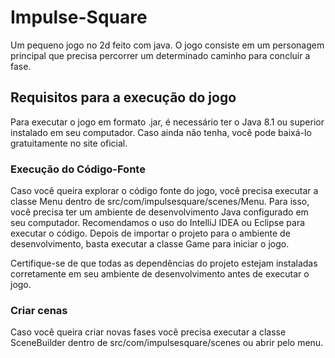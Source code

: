 # Impulse-Square
Um pequeno jogo no 2d feito com java. O jogo consiste em um personagem principal que precisa percorrer um determinado caminho para concluir a fase. 

## Requisitos para a execução do jogo

Para executar o jogo em formato .jar, é necessário ter o Java 8.1 ou superior instalado em seu computador. Caso ainda não tenha, você pode baixá-lo gratuitamente no site oficial.

### Execução do Código-Fonte

Caso você queira explorar o código fonte do jogo, você precisa executar a classe Menu dentro de src/com/impulsesquare/scenes/Menu. Para isso, você precisa ter um ambiente de desenvolvimento Java configurado em seu computador. Recomendamos o uso do IntelliJ IDEA ou Eclipse para executar o código. Depois de importar o projeto para o ambiente de desenvolvimento, basta executar a classe Game para iniciar o jogo.

Certifique-se de que todas as dependências do projeto estejam instaladas corretamente em seu ambiente de desenvolvimento antes de executar o jogo.


### Criar cenas

Caso você queira criar novas fases você precisa executar a classe SceneBuilder dentro de src/com/impulsesquare/scenes ou abrir pelo menu.